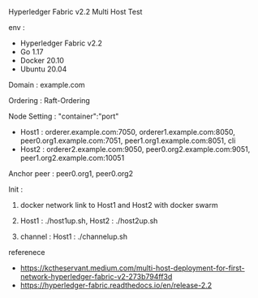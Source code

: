 Hyperledger Fabric v2.2 Multi Host Test

env :
- Hyperledger Fabric v2.2
- Go 1.17
- Docker 20.10
- Ubuntu 20.04

Domain : example.com

Ordering : Raft-Ordering

Node Setting : "container":"port"

- Host1 : orderer.example.com:7050, orderer1.example.com:8050, peer0.org1.example.com:7051, peer1.org1.example.com:8051, cli
- Host2 : orderer2.example.com:9050, peer0.org2.example.com:9051, peer1.org2.example.com:10051

Anchor peer : peer0.org1, peer0.org2

Init :
 
1. docker network link to Host1 and Host2 with docker swarm

2. Host1 : ./host1up.sh, Host2 : ./host2up.sh

3. channel : Host1 : ./channelup.sh

referenece

- https://kctheservant.medium.com/multi-host-deployment-for-first-network-hyperledger-fabric-v2-273b794ff3d
- https://hyperledger-fabric.readthedocs.io/en/release-2.2
